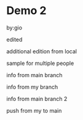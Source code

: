 # Demo 2

by:gio

edited

additional edition from local

sample for multiple people

info from main branch

info from my branch

info from main branch 2

push from my to main

